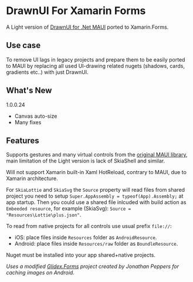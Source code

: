 # DrawnUI For Xamarin Forms
A Light version of [DrawnUI for .Net MAUI](https://github.com/taublast/DrawnUi.Maui) ported to Xamarin.Forms. 

## Use case
To remove UI lags in legacy projects and prepare them to be easily ported to MAUI by replacing all used UI-drawing related nugets (shadows, cards, gradients etc..) with just DrawnUI. 

## What's New
1.0.0.24
* Canvas auto-size
* Many fixes

## Features

Supports gestures and many virtual controls from the [original MAUI library](https://github.com/taublast/DrawnUi.Maui), main limitation of the Light version is lack of SkiaShell and similar.

Will not support Xamarin built-in Xaml HotReload, contrary to MAUI, due to Xamarin architecture.

For `SkiaLottie` and `SkiaSvg` the `Source` property will read files from shared project you need to setup `Super.AppAssembly = typeof(App).Assembly;` at app startup. Then you could use a shared file inlcuded with build action as `Embeeded resource`, for example (SkiaSvg): `Source = "Resources\Lottie\plus.json"`.

To read from native projects for all controls use usual prefix `file://`:
* iOS: place files inside `Resources` folder as `AndroidResource`.
* Android: place files inside `Resources/raw` folder as `BoundleResource`.

Nuget must be installed into your app shared+native projects.

_Uses a modified [Glidex.Forms](https://github.com/jonathanpeppers/glidex) project created by Jonathan Peppers for caching images on Android._
